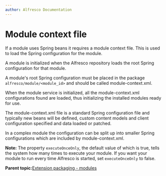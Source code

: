 ```yaml
---
author: Alfresco Documentation
---
```


# Module context file

If a module uses Spring beans it requires a module context file. This is used to load the Spring configuration for the module.

A module is initialized when the Alfresco repository loads the root Spring configuration for that module.

A module's root Spring configuration must be placed in the package `alfresco/module/<module_id>` and should be called module-context.xml.

When the module service is initialized, all the module-context.xml configurations found are loaded, thus initializing the installed modules ready for use.

The module-context.xml file is a standard Spring configuration file and typically new beans will be defined, custom content models and client configuration specified and data loaded or patched.

In a complex module the configuration can be split up into smaller Spring configurations which are included by module-context.xml.

**Note:** The property `executeOnceOnly`, the default value of which is true, tells the system how many times to execute your module. If you want your module to run every time Alfresco is started, set `executeOnceOnly` to false.

**Parent topic:**[Extension packaging - modules](../concepts/dev-modules.md)

